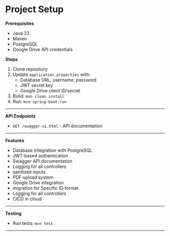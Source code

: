 # Project Setup

**Prerequisites**
- Java 23
- Maven
- PostgreSQL
- Google Drive API credentials

**Steps**
1. Clone repository
2. Update `application.properties` with:
   - Database URL, username, password
   - JWT secret key
   - Google Drive client ID/secret
3. Build: `mvn clean install`
4. Run: `mvn spring-boot:run`

---

**API Endpoints**
- `GET /swagger-ui.html` - API documentation

---

**Features**
- Database integration with PostgreSQL
- JWT-based authentication
- Swagger API documentation
- Logging for all controllers
- sanitized inputs
- PDF upload system
- Google Drive integration
- migration for Specific ID format
- Logging for all controllers
- CICD in cloud

---

**Testing**
- Run tests: `mvn test`

---
